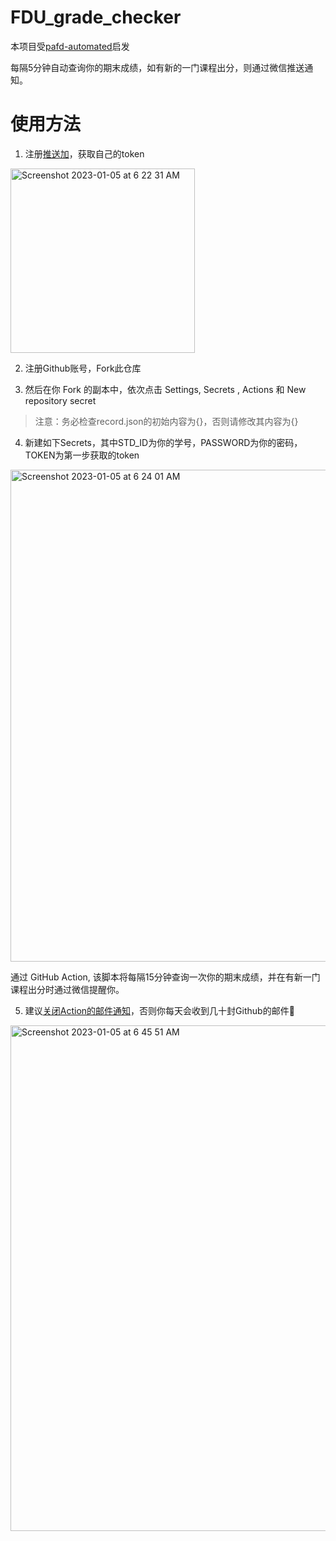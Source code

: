 # FDU_grade_checker

本项目受[pafd-automated](https://github.com/FDUCSLG/pafd-automated)启发

每隔5分钟自动查询你的期末成绩，如有新的一门课程出分，则通过微信推送通知。

# 使用方法

1. 注册[推送加](http://www.pushplus.plus)，获取自己的token

<img width="295" alt="Screenshot 2023-01-05 at 6 22 31 AM" src="https://user-images.githubusercontent.com/98612013/210661348-2783bb0f-f6dd-4099-b5b4-ee00cdcb7a92.png">

2. 注册Github账号，Fork此仓库

3. 然后在你 Fork 的副本中，依次点击 Settings, Secrets , Actions 和 New repository secret

> 注意：务必检查record.json的初始内容为{}，否则请修改其内容为{}

4. 新建如下Secrets，其中STD_ID为你的学号，PASSWORD为你的密码，TOKEN为第一步获取的token

<img width="787" alt="Screenshot 2023-01-05 at 6 24 01 AM" src="https://user-images.githubusercontent.com/98612013/210661446-d0ff335c-6f54-4dcc-8ae8-83eae1c83279.png">

通过 GitHub Action, 该脚本将每隔15分钟查询一次你的期末成绩，并在有新一门课程出分时通过微信提醒你。

5. 建议[关闭Action的邮件通知](https://github.com/settings/notifications)，否则你每天会收到几十封Github的邮件🤡

<img width="809" alt="Screenshot 2023-01-05 at 6 45 51 AM" src="https://user-images.githubusercontent.com/98612013/210664207-2e6aa917-eecf-44c7-b3d7-1f3919f7e77b.png">
